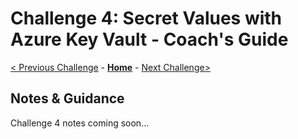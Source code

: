 # Challenge 4: Secret Values with Azure Key Vault - Coach's Guide

[< Previous Challenge](./Solution-03.md) - **[Home](./README.md)** - [Next Challenge>](./Solution-05.md)

## Notes & Guidance

Challenge 4 notes coming soon...